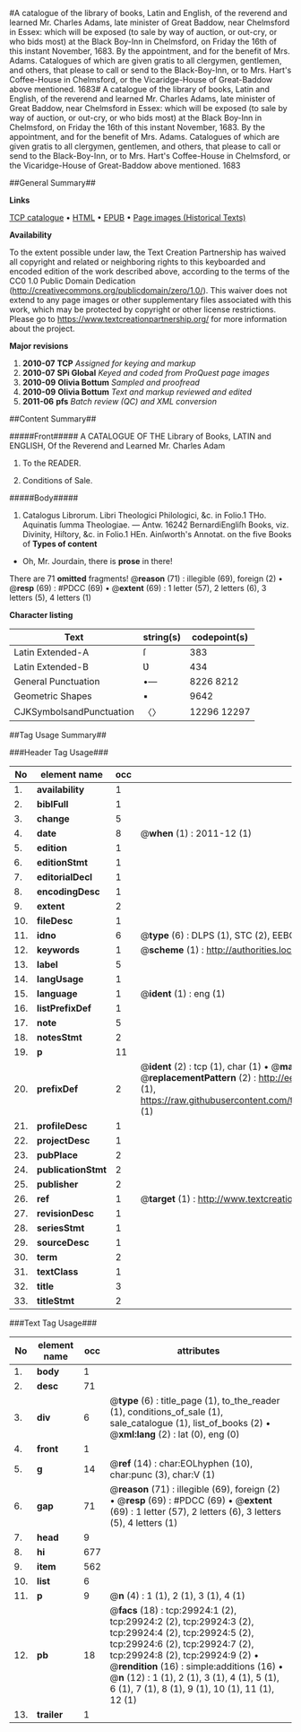 #A catalogue of the library of books, Latin and English, of the reverend and learned Mr. Charles Adams, late minister of Great Baddow, near Chelmsford in Essex: which will be exposed (to sale by way of auction, or out-cry, or who bids most) at the Black Boy-Inn in Chelmsford, on Friday the 16th of this instant November, 1683. By the appointment, and for the benefit of Mrs. Adams. Catalogues of which are given gratis to all clergymen, gentlemen, and others, that please to call or send to the Black-Boy-Inn, or to Mrs. Hart's Coffee-House in Chelmsford, or the Vicaridge-House of Great-Baddow above mentioned. 1683#
A catalogue of the library of books, Latin and English, of the reverend and learned Mr. Charles Adams, late minister of Great Baddow, near Chelmsford in Essex: which will be exposed (to sale by way of auction, or out-cry, or who bids most) at the Black Boy-Inn in Chelmsford, on Friday the 16th of this instant November, 1683. By the appointment, and for the benefit of Mrs. Adams. Catalogues of which are given gratis to all clergymen, gentlemen, and others, that please to call or send to the Black-Boy-Inn, or to Mrs. Hart's Coffee-House in Chelmsford, or the Vicaridge-House of Great-Baddow above mentioned. 1683

##General Summary##

**Links**

[TCP catalogue](http://www.ota.ox.ac.uk/tcp/)  • 
[HTML](http://tei.it.ox.ac.uk/tcp/Texts-HTML/free/A26/A26327.html)  • 
[EPUB](http://tei.it.ox.ac.uk/tcp/Texts-EPUB/free/A26/A26327.epub) • 
[Page images (Historical Texts)](https://historicaltexts.jisc.ac.uk/eebo-99825540e)

**Availability**

To the extent possible under law, the Text Creation Partnership has waived all copyright and related or neighboring rights to this keyboarded and encoded edition of the work described above, according to the terms of the CC0 1.0 Public Domain Dedication (http://creativecommons.org/publicdomain/zero/1.0/). This waiver does not extend to any page images or other supplementary files associated with this work, which may be protected by copyright or other license restrictions. Please go to https://www.textcreationpartnership.org/ for more information about the project.

**Major revisions**

1. __2010-07__ __TCP__ *Assigned for keying and markup*
1. __2010-07__ __SPi Global__ *Keyed and coded from ProQuest page images*
1. __2010-09__ __Olivia Bottum__ *Sampled and proofread*
1. __2010-09__ __Olivia Bottum__ *Text and markup reviewed and edited*
1. __2011-06__ __pfs__ *Batch review (QC) and XML conversion*

##Content Summary##

#####Front#####
A CATALOGUE OF THE Library of Books, LATIN and ENGLISH, Of the Reverend and Learned Mr. Charles Adam
1. To the READER.

1. Conditions of Sale.

#####Body#####

1. Catalogus Librorum.
Libri Theologici Philologici, &c. in Folio.1 THo. Aquinatis ſumma Theologiae. — Antw. 16242 BernardiEngliſh Books, viz. Divinity, Hiſtory, &c. in Folio.1 HEn. Ainſworth's Annotat. on the five Books of
**Types of content**

  * Oh, Mr. Jourdain, there is **prose** in there!

There are 71 **omitted** fragments! 
 @__reason__ (71) : illegible (69), foreign (2)  •  @__resp__ (69) : #PDCC (69)  •  @__extent__ (69) : 1 letter (57), 2 letters (6), 3 letters (5), 4 letters (1)

**Character listing**


|Text|string(s)|codepoint(s)|
|---|---|---|
|Latin Extended-A|ſ|383|
|Latin Extended-B|Ʋ|434|
|General Punctuation|•—|8226 8212|
|Geometric Shapes|▪|9642|
|CJKSymbolsandPunctuation|〈〉|12296 12297|

##Tag Usage Summary##

###Header Tag Usage###

|No|element name|occ|attributes|
|---|---|---|---|
|1.|__availability__|1||
|2.|__biblFull__|1||
|3.|__change__|5||
|4.|__date__|8| @__when__ (1) : 2011-12 (1)|
|5.|__edition__|1||
|6.|__editionStmt__|1||
|7.|__editorialDecl__|1||
|8.|__encodingDesc__|1||
|9.|__extent__|2||
|10.|__fileDesc__|1||
|11.|__idno__|6| @__type__ (6) : DLPS (1), STC (2), EEBO-CITATION (1), PROQUEST (1), VID (1)|
|12.|__keywords__|1| @__scheme__ (1) : http://authorities.loc.gov/ (1)|
|13.|__label__|5||
|14.|__langUsage__|1||
|15.|__language__|1| @__ident__ (1) : eng (1)|
|16.|__listPrefixDef__|1||
|17.|__note__|5||
|18.|__notesStmt__|2||
|19.|__p__|11||
|20.|__prefixDef__|2| @__ident__ (2) : tcp (1), char (1)  •  @__matchPattern__ (2) : ([0-9\-]+):([0-9IVX]+) (1), (.+) (1)  •  @__replacementPattern__ (2) : http://eebo.chadwyck.com/downloadtiff?vid=$1&page=$2 (1), https://raw.githubusercontent.com/textcreationpartnership/Texts/master/tcpchars.xml#$1 (1)|
|21.|__profileDesc__|1||
|22.|__projectDesc__|1||
|23.|__pubPlace__|2||
|24.|__publicationStmt__|2||
|25.|__publisher__|2||
|26.|__ref__|1| @__target__ (1) : http://www.textcreationpartnership.org/docs/. (1)|
|27.|__revisionDesc__|1||
|28.|__seriesStmt__|1||
|29.|__sourceDesc__|1||
|30.|__term__|2||
|31.|__textClass__|1||
|32.|__title__|3||
|33.|__titleStmt__|2||


###Text Tag Usage###

|No|element name|occ|attributes|
|---|---|---|---|
|1.|__body__|1||
|2.|__desc__|71||
|3.|__div__|6| @__type__ (6) : title_page (1), to_the_reader (1), conditions_of_sale (1), sale_catalogue (1), list_of_books (2)  •  @__xml:lang__ (2) : lat (0), eng (0)|
|4.|__front__|1||
|5.|__g__|14| @__ref__ (14) : char:EOLhyphen (10), char:punc (3), char:V (1)|
|6.|__gap__|71| @__reason__ (71) : illegible (69), foreign (2)  •  @__resp__ (69) : #PDCC (69)  •  @__extent__ (69) : 1 letter (57), 2 letters (6), 3 letters (5), 4 letters (1)|
|7.|__head__|9||
|8.|__hi__|677||
|9.|__item__|562||
|10.|__list__|6||
|11.|__p__|9| @__n__ (4) : 1 (1), 2 (1), 3 (1), 4 (1)|
|12.|__pb__|18| @__facs__ (18) : tcp:29924:1 (2), tcp:29924:2 (2), tcp:29924:3 (2), tcp:29924:4 (2), tcp:29924:5 (2), tcp:29924:6 (2), tcp:29924:7 (2), tcp:29924:8 (2), tcp:29924:9 (2)  •  @__rendition__ (16) : simple:additions (16)  •  @__n__ (12) : 1 (1), 2 (1), 3 (1), 4 (1), 5 (1), 6 (1), 7 (1), 8 (1), 9 (1), 10 (1), 11 (1), 12 (1)|
|13.|__trailer__|1||

